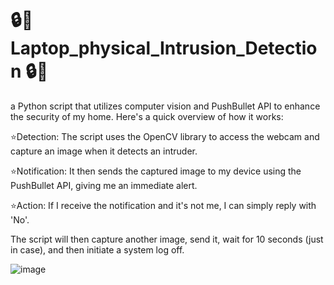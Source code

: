 # 🔒📸Laptop_physical_Intrusion_Detection 🔒📸


a Python script that utilizes computer vision and PushBullet API to enhance the security of my home. Here's a quick overview of how it works:

⭐Detection: The script uses the OpenCV library to access the webcam and capture an image when it detects an intruder.

⭐Notification: It then sends the captured image to my device using the PushBullet API, giving me an immediate alert.

⭐Action: If I receive the notification and it's not me, I can simply reply with 'No'. 

The script will then capture another image, send it, wait for 10 seconds (just in case), and then initiate a system log off.

![image](https://github.com/vikashchand/Laptop-Acess-authenticate/assets/72156896/a60704e0-4f04-462c-8c12-bad149d79fe1)

